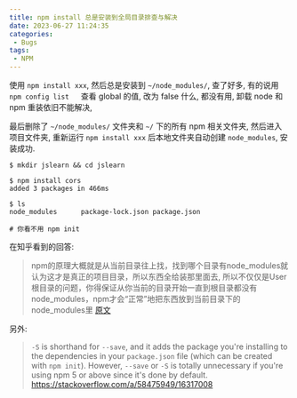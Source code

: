 ```yaml
---
title: npm install 总是安装到全局目录排查与解决
date: 2023-06-27 11:24:35
categories:
 - Bugs
tags:
 - NPM
---
```


使用 `npm install xxx`, 然后总是安装到 `~/node_modules/`, 查了好多, 有的说用 `npm config list   `查看 global 的值, 改为 false 什么, 都没有用, 卸载 node 和 npm 重装依旧不能解决, 

<!--more-->

最后删除了  `~/node_modules/` 文件夹和 `~/` 下的所有 npm 相关文件夹, 然后进入项目文件夹, 重新运行 `npm install xxx` 后本地文件夹自动创建 `node_modules`, 安装成功. 

```shell
$ mkdir jslearn && cd jslearn

$ npm install cors
added 3 packages in 466ms

$ ls
node_modules      package-lock.json package.json

# 你看不用 npm init
```

在知乎看到的回答:

> npm的原理大概就是从当前目录往上找，找到哪个目录有node_modules就认为这才是真正的项目目录，所以东西全给装那里面去, 所以不仅仅是User根目录的问题，你得保证从你当前的目录开始一直到根目录都没有node_modules，npm才会“正常”地把东西放到当前目录下的node_modules里 [原文](https://www.zhihu.com/question/33302274/answer/56276831)

另外: 

> `-S` is shorthand for `--save`, and it adds the package you're installing to the dependencies in your `package.json` file (which can be created with `npm init`). However, `--save` or `-S` is totally unnecessary if you're using npm 5 or above since it's done by default. https://stackoverflow.com/a/58475949/16317008
